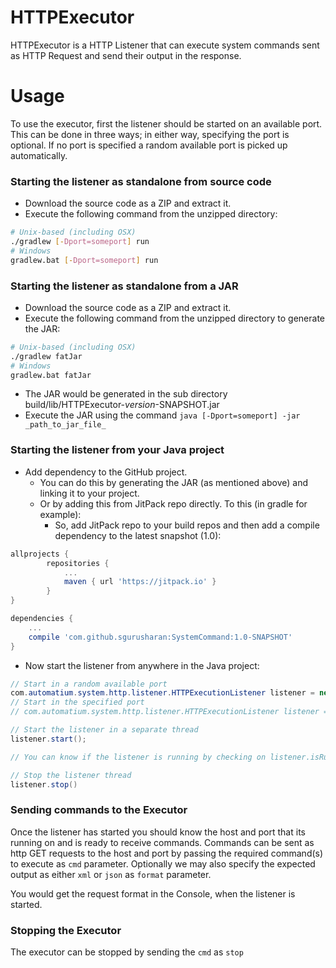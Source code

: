 # HTTPExecutor
HTTPExecutor is a HTTP Listener that can execute system commands sent as HTTP Request and send their output in the response.
# Usage
To use the executor, first the listener should be started on an available port. This can be done in three ways; in either way, specifying the port is optional. If no port is specified a random available port is picked up automatically.

### Starting the listener as standalone from source code
* Download the source code as a ZIP and extract it.
* Execute the following command from the unzipped directory:
```bash
# Unix-based (including OSX)
./gradlew [-Dport=someport] run
# Windows
gradlew.bat [-Dport=someport] run
```

### Starting the listener as standalone from a JAR
* Download the source code as a ZIP and extract it.
* Execute the following command from the unzipped directory to generate the JAR: 
```bash
# Unix-based (including OSX)
./gradlew fatJar
# Windows
gradlew.bat fatJar
```
* The JAR would be generated in the sub directory build/lib/HTTPExecutor-_version_-SNAPSHOT.jar
* Execute the JAR using the command `java [-Dport=someport] -jar _path_to_jar_file_`

### Starting the listener from your Java project
* Add dependency to the GitHub project.
   * You can do this by generating the JAR (as mentioned above) and linking it to your project.
   * Or by adding this from JitPack repo directly. To this (in gradle for example):
      * So, add JitPack repo to your build repos and then add a compile dependency to the latest snapshot (1.0):
```groovy
allprojects {
		repositories {
			...
			maven { url 'https://jitpack.io' }
		}
}

dependencies {
    ...
    compile 'com.github.sgurusharan:SystemCommand:1.0-SNAPSHOT'
}
```
* Now start the listener from anywhere in the Java project:
```java
// Start in a random available port
com.automatium.system.http.listener.HTTPExecutionListener listener = new  com.automatium.system.http.listener.HTTPExecutionListener();
// Start in the specified port
// com.automatium.system.http.listener.HTTPExecutionListener listener = new  com.automatium.system.http.listener.HTTPExecutionListener(port);

// Start the listener in a separate thread
listener.start();

// You can know if the listener is running by checking on listener.isRunning()

// Stop the listener thread
listener.stop()
```

### Sending commands to the Executor
Once the listener has started you should know the host and port that its running on and is ready to receive commands.
Commands can be sent as http GET requests to the host and port by passing the required command(s) to execute as `cmd` parameter.
Optionally we may also specify the expected output as either `xml` or `json` as `format` parameter.

You would get the request format in the Console, when the listener is started.

### Stopping the Executor
The executor can be stopped by sending the `cmd` as `stop`
